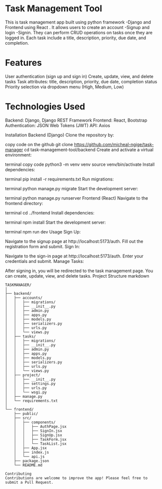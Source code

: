 # Task Management Tool
This is task management app built using python framework -Django and Frontend using React . It allows users to create an account -Signup and login -Signin. They can perform CRUD operations on tasks once they are logged in. Each task include a title, description, priority, due date, and completion.

# Features
User authentication (sign up and sign in)
Create, update, view, and delete tasks
Task attributes: title, description, priority, due date, completion status
Priority selection via dropdown menu (High, Medium, Low)

# Technologies Used
Backend: Django, Django REST Framework
Frontend: React, Bootstrap
Authentication: JSON Web Tokens (JWT)
API: Axios

Installation
Backend (Django)
Clone the repository by:

copy code on the github
git clone https://github.com/micheal-ngige/task-manager
cd task-management-tool/backend
Create and activate a virtual environment:

 terminal
copy code
python3 -m venv venv
source venv/bin/activate 
Install dependencies:

terminal
pip install -r requirements.txt
Run migrations:

terminal
python manage.py migrate
Start the development server:

terminal
python manage.py runserver
Frontend (React)
Navigate to the frontend directory:

terminal
cd ../frontend
Install dependencies:

terminal
npm install
Start the development server:

terminal
npm run dev
Usage
Sign Up:

Navigate to the signup page at http://localhost:5173/auth.
Fill out the registration form and submit.
Sign In:

Navigate to the sign-in page at http://localhost:5173/auth.
Enter your credentials and submit.
Manage Tasks:

After signing in, you will be redirected to the task management page.
You can create, update, view, and delete tasks.
Project Structure
markdown

```plaintext
TASKMANAGER/
│
├── backend/
│   ├── accounts/
│   │   ├── migrations/
│   │   ├── __init__.py
│   │   ├── admin.py
│   │   ├── apps.py
│   │   ├── models.py
│   │   ├── serializers.py
│   │   ├── urls.py
│   │   └── views.py
│   ├── tasks/
│   │   ├── migrations/
│   │   ├── __init__.py
│   │   ├── admin.py
│   │   ├── apps.py
│   │   ├── models.py
│   │   ├── serializers.py
│   │   ├── urls.py
│   │   └── views.py
│   ├── project/
│   │   ├── __init__.py
│   │   ├── settings.py
│   │   ├── urls.py
│   │   └── wsgi.py
│   ├── manage.py
│   └── requirements.txt
│
└── frontend/
    ├── public/
    ├── src/
    │   ├── components/
    │   │   ├── AuthPage.jsx
    │   │   ├── SignIn.jsx
    │   │   ├── SignUp.jsx
    │   │   ├── TaskForm.jsx
    │   │   └── TaskList.jsx
    │   ├── App.jsx
    │   ├── index.js
    │   └── api.js
    ├── package.json
    └── README.md

Contributing
Contributions are welcome to improve the app! Please feel free to submit a Pull Request.
